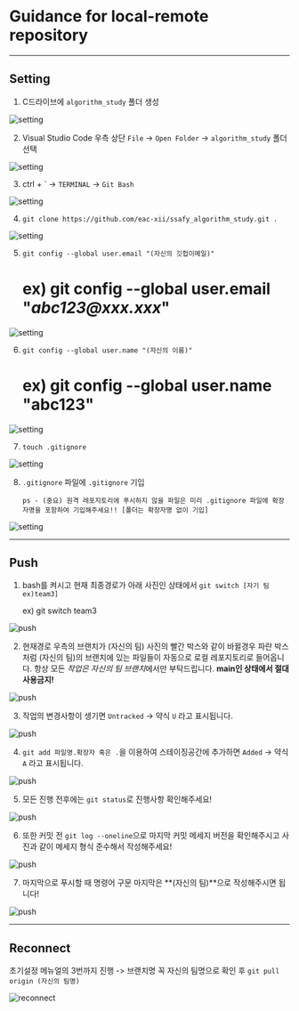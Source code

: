 # Guidance for local-remote repository

---

## Setting

1. C드라이브에 `algorithm_study` 폴더 생성

![setting](/images/guidance_git/image_setting_01.png)

2. Visual Studio Code 우측 상단 `File` -> `Open Folder` -> `algorithm_study` 폴더 선택

![setting](/images/guidance_git/image_setting_02.png)

3. ctrl + \` -> `TERMINAL` -> `Git Bash`

![setting](/images/guidance_git/image_setting_03.png)

4. `git clone https://github.com/eac-xii/ssafy_algorithm_study.git .`

![setting](/images/guidance_git/image_setting_04.png)

5. `git config --global user.email "(자신의 깃헙이메일)"`

	# ex) git config --global user.email "_abc123@xxx.xxx_"

![setting](/images/guidance_git/image_setting_05.png)

6. `git config --global user.name "(자신의 이름)"`

	# ex) git config --global user.name "**abc123**"

![setting](/images/guidance_git/image_setting_06.png)

7. `touch .gitignore`

![setting](/images/guidance_git/image_setting_07.png)

8. `.gitignore` 파일에 `.gitignore` 기입

	```ps - (중요) 원격 레포지토리에 푸시하지 않을 파일은 미리 .gitignore 파일에 확장자명을 포함하여 기입해주세요!! [폴더는 확장자명 없이 기입]```

![setting](/images/guidance_git/image_setting_08.png)

---

## Push

1. bash를 켜시고 현재 최종경로가 아래 사진인 상태에서 `git switch [자기 팀 ex)team3]`

	ex) git switch team3

![push](/images/guidance_git/image_push_guidance_01.png)

2. 현재경로 우측의 브랜치가 (자신의 팀) 사진의 빨간 박스와 같이 바뀔경우 파란 박스처럼 (자신의 팀)의 브랜치에 있는 파일들이 자동으로 로컬 레포지토리로 들어옵니다. 항상 모든 *작업은 자신의 팀 브랜치*에서만 부탁드립니다. **main인 상태에서 절대 사용금지!**

![push](/images/guidance_git/image_push_guidance_02.png)

3. 작업의 변경사항이 생기면 `Untracked` -> 약식 `U` 라고 표시됩니다.

![push](/images/guidance_git/image_push_guidance_03.png)

4. `git add 파일명.확장자 혹은 .`을 이용하여 스테이징공간에 추가하면 `Added` -> 약식 `A` 라고 표시됩니다.

![push](/images/guidance_git/image_push_guidance_04.png)

5. 모든 진행 전후에는 `git status`로 진행사항 확인해주세요!

![push](/images/guidance_git/image_push_guidance_05.png)

6. 또한 커밋 전 `git log --oneline`으로 마지막 커밋 메세지 버전을 확인해주시고 사진과 같이 메세지 형식 준수해서 작성해주세요!

![push](/images/guidance_git/image_push_guidance_06.png)

7. 마지막으로 푸시할 때 명령어 구문 마지막은 **(자신의 팀)**으로 작성해주시면 됩니다!

![push](/images/guidance_git/image_push_guidance_07.png)

---

## Reconnect

초기설정 메뉴얼의 3번까지 진행 -> 브랜치명 꼭 자신의 팀명으로 확인 후 `git pull origin (자신의 팀명)`

![reconnect](/images/guidance_git/image_reconnect.png)
